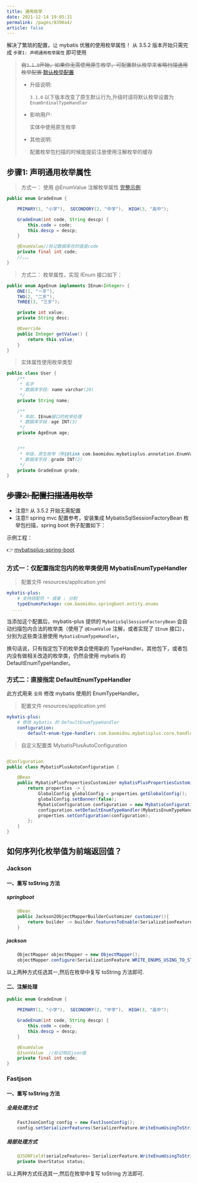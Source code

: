 ```yaml
---
title: 通用枚举
date: 2021-12-14 19:05:31
permalink: /pages/8390a4/
article: false
---
```


解决了繁琐的配置，让 mybatis 优雅的使用枚举属性！
从 3.5.2 版本开始只需完成 `步骤1: 声明通用枚举属性` 即可使用

> ~~自`3.1.0`开始，如果你无需使用原生枚举，可配置默认枚举来省略扫描通用枚举配置 [默认枚举配置](../config/#defaultEnumTypeHandler)~~
>
> - 升级说明:
>
>   `3.1.0` 以下版本改变了原生默认行为,升级时请将默认枚举设置为`EnumOrdinalTypeHandler`
>
> - 影响用户:
>
>   实体中使用原生枚举
>
> - 其他说明:
>
>   配置枚举包扫描的时候能提前注册使用注解枚举的缓存

## 步骤1: 声明通用枚举属性

> 方式一： 使用 @EnumValue 注解枚举属性 [完整示例](https://gitee.com/baomidou/mybatis-plus-samples/blob/master/mybatis-plus-sample-enum/src/main/java/com/baomidou/mybatisplus/samples/enums/enums/GradeEnum.java)

```java
public enum GradeEnum {

    PRIMARY(1, "小学"),  SECONDORY(2, "中学"),  HIGH(3, "高中");

    GradeEnum(int code, String descp) {
        this.code = code;
        this.descp = descp;
    }

    @EnumValue//标记数据库存的值是code
    private final int code;
    //。。。
}
```

> 方式二： 枚举属性，实现 IEnum 接口如下：

```java
public enum AgeEnum implements IEnum<Integer> {
    ONE(1, "一岁"),
    TWO(2, "二岁"),
    THREE(3, "三岁");

    private int value;
    private String desc;

    @Override
    public Integer getValue() {
        return this.value;
    }
}
```

> 实体属性使用枚举类型

```java
public class User {
    /**
     * 名字
     * 数据库字段: name varchar(20)
     */
    private String name;

    /**
     * 年龄，IEnum接口的枚举处理
     * 数据库字段：age INT(3)
     */
    private AgeEnum age;


    /**
     * 年级，原生枚举（带{@link com.baomidou.mybatisplus.annotation.EnumValue}):
     * 数据库字段：grade INT(2)
     */
    private GradeEnum grade;
}
```

## ~~步骤2: 配置扫描通用枚举~~

- 注意!! 从 3.5.2 开始无需配置
- 注意!! spring mvc 配置参考，安装集成 MybatisSqlSessionFactoryBean 枚举包扫描，spring boot 例子配置如下：

示例工程：

👉 [mybatisplus-spring-boot](https://git.oschina.net/baomidou/mybatisplus-spring-boot)

### 方式一：仅配置指定包内的枚举类使用 MybatisEnumTypeHandler

> 配置文件 resources/application.yml

```yml
mybatis-plus:
    # 支持统配符 * 或者 ; 分割
    typeEnumsPackage: com.baomidou.springboot.entity.enums
  ....
```

当添加这个配置后，mybatis-plus 提供的 `MybatisSqlSessionFactoryBean` 会自动扫描包内合法的枚举类（使用了 `@EnumValue` 注解，或者实现了 `IEnum` 接口），分别为这些类注册使用 `MybatisEnumTypeHandler`。

换句话说，只有指定包下的枚举类会使用新的 TypeHandler。其他包下，或者包内没有做相关改造的枚举类，仍然会使用 mybatis 的 DefaultEnumTypeHandler。

### 方式二：直接指定 DefaultEnumTypeHandler

此方式用来 `全局` 修改 mybatis 使用的 EnumTypeHandler。

> 配置文件 resources/application.yml

```yml
mybatis-plus:
    # 修改 mybatis 的 DefaultEnumTypeHandler
    configuration:
        default-enum-type-handler: com.baomidou.mybatisplus.core.handlers.MybatisEnumTypeHandler
```

> 自定义配置类 MybatisPlusAutoConfiguration

```java

@Configuration
public class MybatisPlusAutoConfiguration {

    @Bean
    public MybatisPlusPropertiesCustomizer mybatisPlusPropertiesCustomizer() {
        return properties -> {
            GlobalConfig globalConfig = properties.getGlobalConfig();
            globalConfig.setBanner(false);
            MybatisConfiguration configuration = new MybatisConfiguration();
            configuration.setDefaultEnumTypeHandler(MybatisEnumTypeHandler.class);
            properties.setConfiguration(configuration);
        };
    }
}

```

## 如何序列化枚举值为前端返回值？

### Jackson

#### 一、重写 toString 方法

##### springboot

```java
    @Bean
    public Jackson2ObjectMapperBuilderCustomizer customizer(){
        return builder -> builder.featuresToEnable(SerializationFeature.WRITE_ENUMS_USING_TO_STRING);
    }
```

##### jackson

```java
    ObjectMapper objectMapper = new ObjectMapper();
    objectMapper.configure(SerializationFeature.WRITE_ENUMS_USING_TO_STRING, true);
```

以上两种方式任选其一,然后在枚举中复写 toString 方法即可.

#### 二、注解处理

```java
public enum GradeEnum {

    PRIMARY(1, "小学"),  SECONDORY(2, "中学"),  HIGH(3, "高中");

    GradeEnum(int code, String descp) {
        this.code = code;
        this.descp = descp;
    }

    @EnumValue
  	@JsonValue	//标记响应json值
    private final int code;
}
```

### Fastjson

#### 一、重写 toString 方法

##### 全局处理方式

```java
    FastJsonConfig config = new FastJsonConfig();
    config.setSerializerFeatures(SerializerFeature.WriteEnumUsingToString);
```

##### 局部处理方式

```java
    @JSONField(serialzeFeatures= SerializerFeature.WriteEnumUsingToString)
    private UserStatus status;
```

以上两种方式任选其一,然后在枚举中复写 toString 方法即可.
